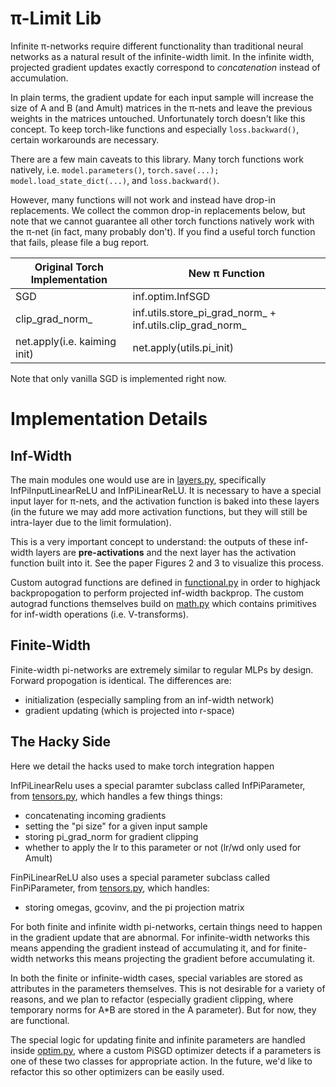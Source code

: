 # π-Limit Lib

Infinite π-networks require different functionality than traditional neural networks as a natural result of the infinite-width limit. In the infinite width, projected gradient updates exactly correspond to *concatenation* instead of accumulation.

In plain terms, the gradient update for each input sample will increase the size of A and B (and Amult) matrices in the π-nets and leave the previous weights in the matrices untouched. Unfortunately torch doesn't like this concept. To keep torch-like functions and especially ```loss.backward()```, certain workarounds are necessary.

There are a few main caveats to this library. Many torch functions work natively, i.e. ```model.parameters()```, ```torch.save(...); model.load_state_dict(...)```, and ```loss.backward()```.

However, many functions will not work and instead have drop-in replacements. We collect the common drop-in replacements below, but note that we cannot guarantee all other torch functions natively work with the π-net (in fact, many probably don't). If you find a useful torch function that fails, please file a bug report.


| Original Torch Implementation |   New π Function |
| ------------- |---------  |
| SGD |  inf.optim.InfSGD | 
| clip_grad_norm_ |  inf.utils.store_pi_grad_norm_ + inf.utils.clip_grad_norm_|
| net.apply(i.e. kaiming init) |  net.apply(utils.pi_init)|


Note that only vanilla SGD is implemented right now.

# Implementation Details

## Inf-Width
The main modules one would use are in [layers.py](inf/layers.py), specifically InfPiInputLinearReLU and InfPiLinearReLU. It is necessary to have a special input layer for π-nets, and the activation function is baked into these layers (in the future we may add more activation functions, but they will still be intra-layer due to the limit formulation).

This is a very important concept to understand: the outputs of these inf-width layers are **pre-activations** and the next layer has the activation function built into it. See the paper Figures 2 and 3 to visualize this process.

Custom autograd functions are defined in [functional.py](inf/functional.py) in order to highjack backpropogation to perform projected inf-width backprop. The custom autograd functions themselves build on [math.py](inf/math.py) which contains primitives for inf-width operations (i.e. V-transforms).


## Finite-Width

Finite-width pi-networks are extremely similar to regular MLPs by design. Forward propogation is identical. The differences are:

- initialization (especially sampling from an inf-width network)
- gradient updating (which is projected into r-space)

## The Hacky Side

Here we detail the hacks used to make torch integration happen


InfPiLinearRelu uses a special paramter subclass called InfPiParameter, from [tensors.py](inf/tensors.py), which handles a few things things:
- concatenating incoming gradients
- setting the "pi size" for a given input sample
- storing pi_grad_norm for gradient clipping
- whether to apply the lr to this parameter or not (lr/wd only used for Amult)

FinPiLinearReLU also uses a special parameter subclass called FinPiParameter, from [tensors.py](inf/tensors.py), which handles:
- storing omegas, gcovinv, and the pi projection matrix


For both finite and infinite width pi-networks, certain things need to happen in the gradient update that are abnormal. For infinite-width networks this means appending the gradient instead of accumulating it, and for finite-width networks this means projecting the gradient before accumulating it.

In both the finite or infinite-width cases, special variables are stored as attributes in the parameters themselves. This is not desirable for a variety of reasons, and we plan to refactor (especially gradient clipping, where temporary norms for A*B are stored in the A parameter). But for now, they are functional.

The special logic for updating finite and infinite parameters are handled inside [optim.py](inf/optim.py), where a custom PiSGD optimizer detects if a parameters is one of these two classes for appropriate action. In the future, we'd like to refactor this so other optimizers can be easily used.